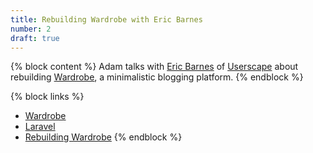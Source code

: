```yaml
---
title: Rebuilding Wardrobe with Eric Barnes
number: 2
draft: true
---
```


{% block content %}
Adam talks with [Eric Barnes](#) of [Userscape](http://userscape.com) about rebuilding [Wardrobe](#), a minimalistic blogging platform.
{% endblock %}

{% block links %}
- [Wardrobe](#)
- [Laravel](#)
- [Rebuilding Wardrobe](http://ericlbarnes.com/wardrobe-diaries/)
{% endblock %}
